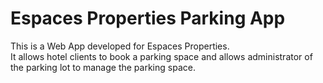 # Espaces Properties Parking App

This is a Web App developed for Espaces Properties.\
It allows hotel clients to book a parking space and allows administrator of the parking lot to manage the parking space.

